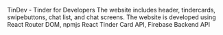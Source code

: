 TinDev - Tinder for Developers
The website includes header, tindercards, swipebuttons, chat list, and chat screens. The website is developed using React Router DOM, npmjs React Tinder Card API, Firebase Backend API
